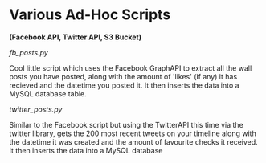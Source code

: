 # Various Ad-Hoc Scripts 

**(Facebook API, Twitter API, S3 Bucket)**

*fb_posts.py*

Cool little script which uses the Facebook GraphAPI to extract all the wall posts you have posted,
along with the amount of 'likes' (if any) it has recieved and the datetime you posted it.
It then inserts the data into a MySQL database table.


*twitter_posts.py*

Similar to the Facebook script but using the TwitterAPI this time via the twitter library, gets the 200 most recent tweets 
on your timeline along with the datetime it was created and the amount of favourite checks it received.
It then inserts the data into a MySQL database
